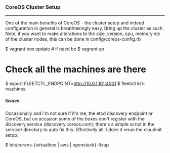 ### **CoreOS Cluster Setup**
------

One of the main benefits of CoreOS - the cluster setup and indeed configuration in general is breathtakingly easy. Bring up the cluster as such. Note, if you want to make alterations to the size, version, cpu, memory etc of the cluster nodes, this can be done in config/coreos-config.rb

  $ vagrant box update # if need be
  $ vagrant up
  # Check all the machines are there
  $ export FLEETCTL_ENDPOINT=http://10.0.1.101:4001
  $ fleetctl list-machines

##### **Issues**

Occasionally and i'm not sure if it's me, the etcd discovery endpoint or CoreOS, but on occasion some of the boxes don't register with the discovery service (discovery.coreos.com); there's a simple script in the service/ directory to auto fix this. Effectively all it does it rerun the cloudinit setup.

  $ bin/coreos-{virtualbox | aws | openstack}-fixup

